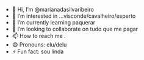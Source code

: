 - 👋 Hi, I’m @marianadasilvaribeiro
- 👀 I’m interested in ...visconde/cavalheiro/esperto
- 🌱 I’m currently learning paquerar
- 💞️ I’m looking to collaborate on tudo que me pagar
- 📫 How to reach me .
- 😄 Pronouns: elu/delu
- ⚡ Fun fact: sou linda

<!---
marianadasilvaribeiro/marianadasilvaribeiro is a ✨ special ✨ repository because its `README.md` (this file) appears on your GitHub profile.
You can click the Preview link to take a look at your changes.
--->
